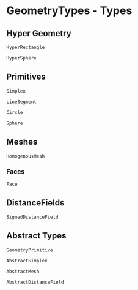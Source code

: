 # GeometryTypes - Types

## Hyper Geometry

```@docs
HyperRectangle
```

```@docs
HyperSphere
```

## Primitives

```@docs
Simplex
```

```@docs
LineSegment
```

```@docs
Circle
```

```@docs
Sphere
```

## Meshes

```@docs
HomogenousMesh
```

### Faces

```@docs
Face
```

## DistanceFields

```@docs
SignedDistanceField
```

## Abstract Types

```@docs
GeometryPrimitive
```

```@docs
AbstractSimplex
```

```@docs
AbstractMesh
```

```@docs
AbstractDistanceField
```
